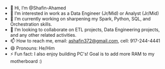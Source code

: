 - 👋 Hi, I’m @Shafin-Ahamed
- 👀 I’m interested in work as a Data Engineer (Jr/Mid) or Analyst (Jr/Mid)
- 🌱 I’m currently working on sharpening my Spark, Python, SQL, and Orchestration skills.
- 💞️ I’m looking to collaborate on ETL projects, Data Engineering projects, and any other related activities.
- 📫 How to reach me, email: ashafin372@gmail.com, cell: 917-244-4441
- 😄 Pronouns: He/Him
- ⚡ Fun fact: I also enjoy building PC's! Goal is to add more RAM to my motherboard :)

<!---
Shafin-Ahamed/Shafin-Ahamed is a ✨ special ✨ repository because its `README.md` (this file) appears on your GitHub profile.
You can click the Preview link to take a look at your changes.
--->
